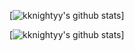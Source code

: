 [![kknightyy's github stats](https://github-readme-stats.vercel.app/api/top-langs/?username=kknightyy&layout=compact)]


[![kknightyy's github stats](https://github-readme-stats.vercel.app/api?username=kknightyy)]
